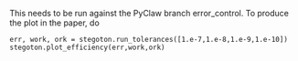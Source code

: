 This needs to be run against the PyClaw branch error_control.
To produce the plot in the paper, do

    err, work, ork = stegoton.run_tolerances([1.e-7,1.e-8,1.e-9,1.e-10])
    stegoton.plot_efficiency(err,work,ork)
